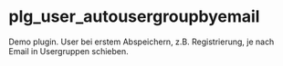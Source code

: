 # plg_user_autousergroupbyemail
Demo plugin. User bei erstem Abspeichern, z.B. Registrierung, je nach Email in Usergruppen schieben.
